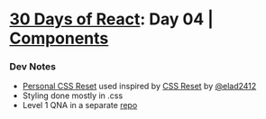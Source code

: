 # [30 Days of React](../README.md#readme): Day 04 | [Components](https://github.com/Asabeneh/30-Days-Of-React/blob/master/04_Day_Components/04_components.md)

### Dev Notes
* [Personal CSS Reset](./src/reset.css) used inspired by [CSS Reset](https://github.com/elad2412/the-new-css-reset) by [@elad2412](https://github.com/elad2412)
* Styling done mostly in .css
* Level 1 QNA in a separate [repo](https://github.com/idesmar/30-Days-Of-React/blob/exercise-solutions/solutions/day-04/level1.js)
